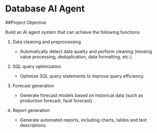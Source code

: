 # Database AI Agent
##Project Objective

Build an AI agent system that can achieve the following functions

1. Data cleaning and preprocessing
   - Automatically detect data quality and perform cleaning (missing value processing, deduplication, data formatting, etc.).

2. SQL query optimization
   - Optimize SQL query statements to improve query efficiency.

4. Forecast generation
   - Generate forecast models based on historical data (such as production forecast, fault forecast).

6. Report generation
   - Generate automated reports, including charts, tables and text descriptions.
  
